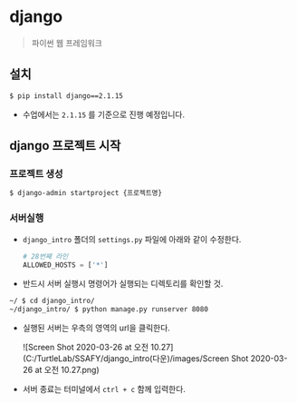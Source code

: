 # django

> 파이썬 웹 프레임워크

## 설치

```bash
$ pip install django==2.1.15
```

* 수업에서는 `2.1.15` 를 기준으로 진행 예정입니다.

## django 프로젝트 시작

### 프로젝트 생성

```bash
$ django-admin startproject {프로젝트명}
```

### 서버실행

* `django_intro` 폴더의 `settings.py` 파일에 아래와 같이 수정한다.

  ```python
  # 28번째 라인
  ALLOWED_HOSTS = ['*']
  ```

* 반드시 서버 실행시 명령어가 실행되는 디렉토리를 확인할 것.

```bash
~/ $ cd django_intro/
~/django_intro/ $ python manage.py runserver 8080
```

* 실행된 서버는 우측의 영역의 url을 클릭한다.

  ![Screen Shot 2020-03-26 at 오전 10.27](C:/TurtleLab/SSAFY/django_intro(다운)/images/Screen Shot 2020-03-26 at 오전 10.27.png)

* 서버 종료는 터미널에서 `ctrl + c` 함께 입력한다.









